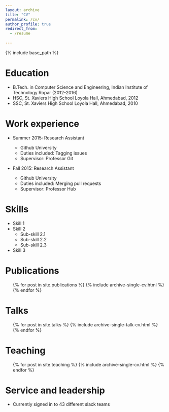 ```yaml
---
layout: archive
title: "CV"
permalink: /cv/
author_profile: true
redirect_from:
  - /resume
  
---
```


{% include base_path %}

Education
======
* B.Tech. in Computer Science and Engineering, Indian Institute of Technology Ropar (2012-2016)
* HSC, St. Xaviers High School Loyola Hall, Ahmedabad, 2012
* SSC, St. Xaviers High School Loyola Hall, Ahmedabad, 2010

Work experience
======
* Summer 2015: Research Assistant
  * Github University
  * Duties included: Tagging issues
  * Supervisor: Professor Git

* Fall 2015: Research Assistant
  * Github University
  * Duties included: Merging pull requests
  * Supervisor: Professor Hub
  

Skills
======
* Skill 1
* Skill 2
  * Sub-skill 2.1
  * Sub-skill 2.2
  * Sub-skill 2.3
* Skill 3

Publications
======
  <ul>{% for post in site.publications %}
    {% include archive-single-cv.html %}
  {% endfor %}</ul>
  
Talks
======
  <ul>{% for post in site.talks %}
    {% include archive-single-talk-cv.html %}
  {% endfor %}</ul>
  
Teaching
======
  <ul>{% for post in site.teaching %}
    {% include archive-single-cv.html %}
  {% endfor %}</ul>
  
Service and leadership
======
* Currently signed in to 43 different slack teams
